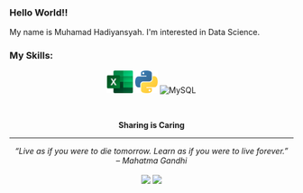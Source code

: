 ### Hello World!!

My name is Muhamad Hadiyansyah. I'm interested in Data Science.

### My Skills:

<p align="center">
	<img title="Spreadsheet" alt="Spreadsheet" src="https://raw.githubusercontent.com/muhamadhadiyansyah/muhamadhadiyansyah/master/assets/Excel.svg" height="40" />
  <img title="Python" alt="Python" src="https://raw.githubusercontent.com/muhamadhadiyansyah/muhamadhadiyansyah/master/assets/python.svg" width="40" height="40" />
	<img title="MySQL" alt="MySQL" src="https://raw.githubusercontent.com/Thomas-George-T/Thomas-George-T/master/assets/mysql.svg" width="40" height="40" />
</p>

</details>    

<br>

<p align="center">
	<strong>Sharing is Caring</strong>
</p>

<hr>
<p align="center">
   <i>“Live as if you were to die tomorrow. Learn as if you were to live forever.”</i>
   <br>
   <i>– Mahatma Gandhi</i>
   <br>
<br>	
<a target="_blank" href="https://www.linkedin.com/in/muhamadhadiyansyah/"><img src="https://img.shields.io/badge/-LinkedIn-0077B5?style=for-the-badge&logo=Linkedin&logoColor=white"></img></a>
<a target="_blank" href="mailto:m.hadiyansyah75@gmail.com"><img src="https://img.shields.io/badge/-Gmail-D14836?style=for-the-badge&logo=Gmail&logoColor=white"></img></a>
<br>
</p>       
